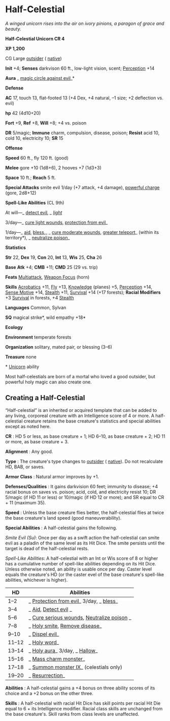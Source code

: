 # Half-Celestial

_A winged unicorn rises into the air on ivory pinions, a paragon of grace and beauty._

**Half-Celestial Unicorn CR 4**

**XP 1,200**

CG Large [outsider](creatureTypes.md#_outsider) ( [native](creatureTypes.md#_native-subtype))

**Init** +4; **Senses** darkvison 60 ft., low-light vision, scent; [Perception](../skills/perception.md#_perception) +14

**Aura** _ [magic circle against evil](../spells/magicCircleAgainstEvil.md#_magic-circle-against-evil)_\*

**Defense**

**AC** 17, touch 13, flat-footed 13 (+4 Dex, +4 natural, –1 size; +2 deflection vs. evil)

**hp** 42 (4d10+20)

**Fort** +9, **Ref** +8, **Will** +8; +4 vs. poison

**DR** 5/magic; **Immune** charm, compulsion, disease, poison; **Resist** acid 10, cold 10, electricity 10; **SR** 15

**Offense**

**Speed** 60 ft., fly 120 ft. (good)

**Melee** gore +10 (1d8+6), 2 hooves +7 (1d3+3)

**Space** 10 ft.; **Reach** 5 ft.

**Special Attacks** smite evil 1/day (+7 attack, +4 damage), [powerful charge](universalMonsterRules.md#_powerful-charge) (gore, 2d8+12)

**Spell-Like Abilities** (CL 9th)

At will—_ [detect evil](../spells/detectEvil.md#_detect-evil)_, _ [light](../spells/light.md#_light)_

3/day—_ [cure light wounds](../spells/cureLightWounds.md#_cure-light-wounds), [protection from evil](../spells/protectionFromEvil.md#_protection-from-evil)_

1/day—_ [aid](../spells/aid.md#_aid), [bless](../spells/bless.md#_bless),_ _ [cure moderate wounds](../spells/cureModerateWounds.md#_cure-moderate-wounds), [greater teleport](../spells/teleport.md#_teleport-greater)_ (within its territory\*), _ [neutralize poison](../spells/neutralizePoison.md#_neutralize-poison)_

**Statistics**

**Str** 22, **Dex** 19, **Con** 20, **Int** 13, **Wis** 25, **Cha** 26

**Base**  **Atk** +4; **CMB** +11; **CMD** 25 (29 vs. trip)

**Feats** [Multiattack](monsterFeats.md#_multiattack), [Weapon Focus](../feats.md#_weapon-focus) (horn)

**Skills** [Acrobatics](../skills/acrobatics.md#_acrobatics) +11, [Fly](../skills/fly.md#_fly) +13, [Knowledge](../skills/knowledge.md#_knowledge) (planes) +5, [Perception](../skills/perception.md#_perception) +14, [Sense Motive](../skills/senseMotive.md#_sense-motive) +14, [Stealth](../skills/stealth.md#_stealth) +11, [Survival](../skills/survival.md#_survival) +14 (+17 forests); **Racial Modifiers** +3 [Survival](../skills/survival.md#_survival) in forests, +4 [Stealth](../skills/stealth.md#_stealth)

**Languages** Common, Sylvan

**SQ** magical strike\*, wild empathy +18\*

**Ecology**

**Environment** temperate forests

**Organization** solitary, mated pair, or blessing (3–6)

**Treasure** none

\* [Unicorn](unicorn.md) ability

Most half-celestials are born of a mortal who loved a good outsider, but powerful holy magic can also create one.

## Creating a Half-Celestial

“Half-celestial” is an inherited or acquired template that can be added to any living, corporeal creature with an Intelligence score of 4 or more. A half-celestial creature retains the base creature's statistics and special abilities except as noted here.

**CR** : HD 5 or less, as base creature + 1; HD 6–10, as base creature + 2; HD 11 or more, as base creature + 3.

**Alignment** : Any good.

**Type** : The creature's type changes to [outsider](creatureTypes.md#_outsider) ( [native](creatureTypes.md#_native-subtype)). Do not recalculate HD, BAB, or saves.

**Armor Class** : Natural armor improves by +1.

**Defenses/Qualities** : It gains darkvision 60 feet; immunity to disease; +4 racial bonus on saves vs. poison; acid, cold, and electricity resist 10; DR 5/magic (if HD 11 or less) or 10/magic (if HD 12 or more); and SR equal to CR + 11 (maximum 35).

**Speed** : Unless the base creature flies better, the half-celestial flies at twice the base creature's land speed (good maneuverability).

**Special Abilities** : A half-celestial gains the following.

_Smite Evil (Su)_: Once per day as a swift action the half-celestial can smite evil as a paladin of the same level as its Hit Dice. The smite persists until the target is dead of the half-celestial rests.

_Spell-Like Abilities_: A half-celestial with an Int or Wis score of 8 or higher has a cumulative number of spell-like abilities depending on its Hit Dice. Unless otherwise noted, an ability is usable once per day. Caster level equals the creature's HD (or the caster evel of the base creature's spell-like abilities, whichever is higher).

| HD | Abilities |
| --- | --- |
| 1–2 | _ [Protection from evil](../spells/protectionFromEvil.md#_protection-from-evil)_ 3/day, _ [bless](../spells/bless.md#_bless)_ |
| 3–4 | _ [Aid](../spells/aid.md#_aid), [Detect evil](../spells/detectEvil.md#_detect-evil) _ |
| 5–6 | _ [Cure serious wounds](../spells/cureSeriousWounds.md#_cure-serious-wounds), [Neutralize poison](../spells/neutralizePoison.md#_neutralize-poison) _ |
| 7–8 | _ [Holy smite](../spells/holySmite.md#_holy-smite), [Remove disease](../spells/removeDisease.md#_remove-disease)_ |
| 9–10 | _ [Dispel evil](../spells/dispelEvil.md#_dispel-evil)_ |
| 11–12 | _ [Holy word](../spells/holyWord.md#_holy-word)_ |
| 13–14 | _ [Holy aura](../spells/holyAura.md#_holy-aura)_ 3/day, _ [Hallow](../spells/hallow.md#_hallow)_ |
| 15–16 | _ [Mass charm monster](../spells/charmMonster.md#_charm-monster-mass)_ |
| 17–18 | _ [Summon monster IX](../spells/summonMonster.md#_summon-monster-ix)_ (celestials only) |
| 19–20 | _ [Resurrection](../spells/resurrection.md#_resurrection)_ |

**Abilities** : A half-celestial gains a +4 bonus on three ability scores of its choice and a +2 bonus on the other three.

**Skills** : A half-celestial with racial Hit Dice has skill points per racial Hit Die equal to 6 + its Intelligence modifier. Racial class skills are unchanged from the base creature's. Skill ranks from class levels are unaffected.

